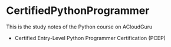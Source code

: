 # CertifiedPythonProgrammer
This is the study notes of the Python course on ACloudGuru

* Certified Entry-Level Python Programmer Certification (PCEP)
